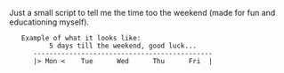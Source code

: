 Just a small script to tell me the time too the weekend (made for fun and educationing myself).

       Example of what it looks like:
              5 days till the weekend, good luck...
          ---------------------------------------------
          |> Mon <    Tue      Wed      Thu      Fri  |
